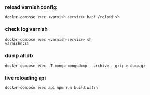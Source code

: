 ### reload varnish config:
```shell script
docker-compose exec <varnish-service> bash /reload.sh
```

### check log varnish
```shell script
docker-compose exec <varnish-service> sh
varnishncsa
```

### dump all db
```shell script
docker-compose exec -T mongo mongodump --archive --gzip > dump.gz
```

### live reloading api
```shell script
docker-compose exec api npm run build:watch
```
